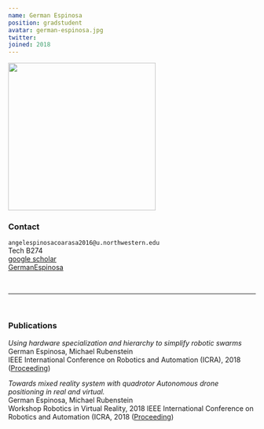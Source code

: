 ```yaml
---
name: German Espinosa
position: gradstudent
avatar: german-espinosa.jpg
twitter:
joined: 2018
---
```


<img width="300" src="{{site.baseurl}}/images/people/{{page.avatar}}" data-action="zoom">

### Contact

<i class="fa fa-envelope-o"></i>  `angelespinosacoarasa2016@u.northwestern.edu`<br>
<i class="fa fa-building"></i> Tech B274 <br>
<i class="fa fa-bar-chart"></i> [google scholar](https://scholar.google.com/citations?user=kxR1cqEAAAAJ&hl=en) <br>
<i class="fa fa-github"></i>[ GermanEspinosa](https://github.com/germanespinosa?tab=repositories)

<br>
<hr>
<br>

### Publications

_Using hardware specialization and hierarchy to simplify robotic swarms_<br>
German Espinosa, Michael Rubenstein<br>
IEEE International Conference on Robotics and Automation (ICRA), 2018 ([Proceeding](https://ieeexplore.ieee.org/iel7/8449910/8460178/08463206.pdf))

_Towards mixed reality system with quadrotor Autonomous drone positioning in real and virtual._<br>
German Espinosa, Michael Rubenstein<br>
Workshop Robotics in Virtual Reality, 2018 IEEE International Conference on Robotics and Automation (ICRA, 2018 ([Proceeding](https://robotics.northwestern.edu/documents/publications/Towards_mixed_reality_system_with_quadrotor_Autonomous_drone_positioning_in_real_and_virtual_reality_space_-_Final_.pdf))
